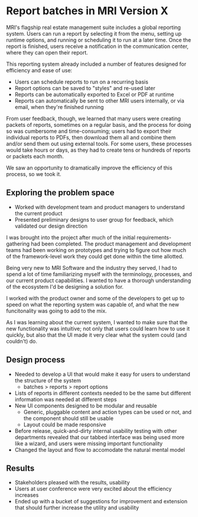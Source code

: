 # Report batches in MRI Version X

MRI's flagship real estate management suite includes a global reporting system. Users can run a report by selecting it from the menu, setting up runtime options, and running or scheduling it to run at a later time. Once the report is finished, users receive a notification in the communication center, where they can open their report.

This reporting system already included a number of features designed for efficiency and ease of use:

- Users can schedule reports to run on a recurring basis
- Report options can be saved to "styles" and re-used later
- Reports can be automatically exported to Excel or PDF at runtime
- Reports can automatically be sent to other MRI users internally, or via email, when they're finished running

From user feedback, though, we learned that many users were creating packets of reports, sometimes on a regular basis, and the process for doing so was cumbersome and time-consuming; users had to export their individual reports to PDFs, then download them all and combine them and/or send them out using external tools. For some users, these processes would take hours or days, as they had to create tens or hundreds of reports or packets each month.

We saw an opportunity to dramatically improve the efficiency of this process, so we took it.

## Exploring the problem space

- Worked with development team and product managers to understand the current product
- Presented preliminary designs to user group for feedback, which validated our design direction

I was brought into the project after much of the initial requirements-gathering had been completed. The product management and development teams had been working on prototypes and trying to figure out how much of the framework-level work they could get done within the time allotted.

Being very new to MRI Software and the industry they served, I had to spend a lot of time familiarizing myself with the terminology, processes, and our current product capabilities. I wanted to have a thorough understanding of the ecosystem I'd be designing a solution for.

I worked with the product owner and some of the developers to get up to speed on what the reporting system was capable of, and what the new funcitonality was going to add to the mix.

As I was learning about the current system, I wanted to make sure that the new functionality was intuitive; not only that users could learn how to use it quickly, but also that the UI made it very clear what the system could (and couldn't) do.

## Design process

- Needed to develop a UI that would make it easy for users to understand the structure of the system
    + batches > reports > report options
- Lists of reports in different contexts needed to be the same but different information was needed at different steps
- New UI components designed to be modular and reusable
    + Generic, pluggable content and action types can be used or not, and the component should still be usable
    + Layout could be made responsive
- Before release, quick-and-dirty internal usability testing with other departments revealed that our tabbed interface was being used more like a wizard, and users were missing important functionality
- Changed the layout and flow to accomodate the natural mental model



## Results

- Stakeholders pleased with the results, usability
- Users at user conference were very excited about the efficiency increases
- Ended up with a bucket of suggestions for improvement and extension that should further increase the utility and usability


